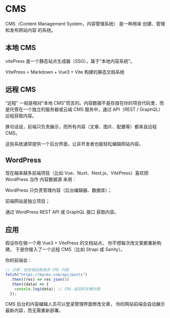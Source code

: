 # CMS

CMS（Content Management System，内容管理系统） 是一种用来 创建、管理和发布网站内容 的系统。

## 本地 CMS

vitePress 是一个静态站点生成器（SSG），属于“本地内容系统”。

VitePress = Markdown + Vue3 + Vite 构建的静态文档系统

## 远程 CMS

“远程” 一般是相对“本地 CMS”而言的。内容数据不是存放在你的项目代码里，而是托管在一个独立的服务器或云端 CMS 服务中，通过 API（REST / GraphQL）远程获取内容。

换句话说，前端只负责展示，而所有内容（文章、图片、配置等）都来自远程 CMS。

这些系统通常提供一个后台界面，让非开发者也能轻松编辑网站内容。

## WordPress

现在越来越多前端项目（比如 Vue、Nuxt、Next.js、VitePress）喜欢把 WordPress 当作 内容数据源 来用：

WordPress 只负责管理内容（后台编辑器、数据库）；

前端网站是独立项目；

通过 WordPress REST API 或 GraphQL 接口 获取内容。

## 应用

假设你在做一个用 Vue3 + VitePress 的文档站点，
你不想每次改文案都重新构建。
于是你接入了一个远程 CMS（比如 Strapi 或 Sanity）。

你的前端会：

```ts
// 示例：在前端远程请求 CMS 内容
fetch("https://mycms.com/api/posts")
  .then((res) => res.json())
  .then((data) => {
    console.log(data); // CMS 返回的文章列表
  });
```

CMS 后台的内容编辑人员可以登录管理界面修改文章，
你的网站前端会自动展示最新内容，而无需重新部署。
